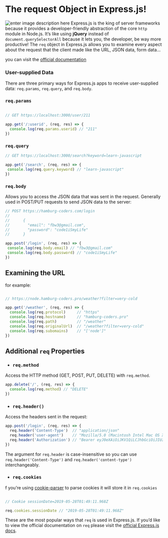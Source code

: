 #  The request Object in Express.js!
![enter image description here](https://scotch-res.cloudinary.com/image/upload/w_1050,q_auto:good,f_auto/media/https://scotch.io/wp-content/uploads/2014/11/node-express-sendfile.png)
Express.js is the king of server frameworks because it provides a developer-friendly abstraction of the core `http` module in Node.js. It’s like using **jQuery** instead of `document.querySelectorAll` because it lets you, the developer, be way more productive!
The `req` object in Express.js allows you to examine every aspect about the request that the client made  like the URL,  JSON data, form data...

you can visit the [official documentation](https://expressjs.com/en/api.html#req)

### User-supplied Data
There are three primary ways for Express.js apps to receive user-supplied data: `req.params`, `req.query`, and `req.body`.

 

  ### `req.params`
 
``` javascript
    
// GET https://localhost:3000/user/211

app.get('/:userid', (req, res) => {
  console.log(req.params.userid) // "211"
})
```

 ### `req.query`
 ``` javascript
// GET https://localhost:3000/search?keyword=learn-javascript

app.get('/search', (req, res) => {
  console.log(req.query.keyword) // "learn-javascript"
})
```
### `req.body`
Allows you to access the JSON data that was sent in the request. Generally used in POST/PUT requests to send  JSON data to the server:
 ``` javascript
// POST https://hamburg-coders.com/login
//
//      {
//        "email": "fbw3@gmail.com",
//        "password": "code1iSmyLife"
//      }

app.post('/login', (req, res) => {
  console.log(req.body.email) // "fbw3@gmail.com"
  console.log(req.body.password) // "code1iSmyLife"
})
```

 ## Examining the URL
 for example: 
``` javascript

// https://node.hamburg-coders.pro/weather?filter=very-cold

app.get('/weather', (req, res) => {
  console.log(req.protocol)     // "https"
  console.log(req.hostname)     // "hamburg-coders.pro"
  console.log(req.path)         // "/weather"
  console.log(req.originalUrl)  // "/weather?filter=very-cold"
  console.log(req.subomains)    // "['node']"
})
```

## Additional `req` Properties

 - ### `req.method`
 Access the HTTP method (GET, POST, PUT, DELETE) with `req.method`.
``` javascript 
app.delete('/', (req, res) => {
  console.log(req.method) // "DELETE"
})
```
 - ### `req.header()`
  Access the headers sent in the request:
``` javascript 
app.post('/login', (req, res) => {
  req.header('Content-Type')  // "application/json"
  req.header('user-agent')    // "Mozilla/5.0 (Macintosh Intel Mac OS X 10_8_5) AppleWebKi..."
  req.header('Authorization') // "Bearer eyJ0eXAiOiJKV1QiLCJhbGciOiJIUzI1NiJ9..."
})
```
The argument for `req.header` is case-insensitive so you can use `req.header('Content-Type')` and `req.header('content-type')` interchangeably.
 - ### `req.cookies`
 f you’re using [cookie-parser](https://github.com/expressjs/cookie-parser) to parse cookies it will store it in `req.cookies`
``` javascript
 
// Cookie sessionDate=2019-05-28T01:49:11.968Z

req.cookies.sessionDate // "2019-05-28T01:49:11.968Z"
```
These are the most popular ways that `req` is used in Express.js. If you’d like to view the official documentation on `req` please visit the [official Express.js docs](https://expressjs.com/en/api.html#req).
